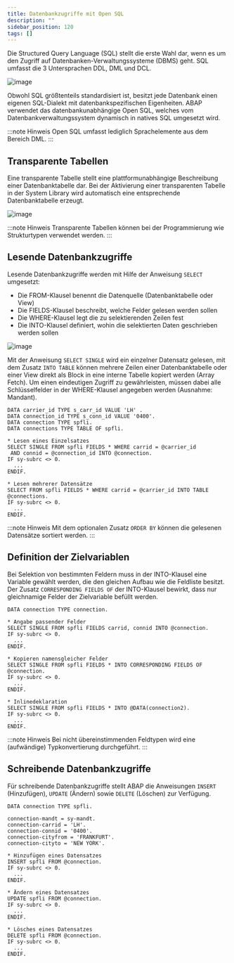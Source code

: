 ```yaml
---
title: Datenbankzugriffe mit Open SQL
description: ""
sidebar_position: 120
tags: []
---
```


Die Structured Query Language (SQL) stellt die erste Wahl dar, wenn es um den Zugriff auf Datenbanken-Verwaltungssysteme (DBMS) geht. SQL umfasst die 3 Untersprachen DDL, DML und DCL.

![image](https://user-images.githubusercontent.com/47243617/194826459-30837d5a-4d5b-47c2-86bb-3e0c6b482b6b.png)

Obwohl SQL größtenteils standardisiert ist, besitzt jede Datenbank einen eigenen SQL-Dialekt mit datenbankspezifischen Eigenheiten. ABAP verwendet das datenbankunabhängige Open SQL, welches vom Datenbankverwaltungssystem dynamisch in natives SQL umgesetzt wird.

:::note Hinweis
Open SQL umfasst lediglich Sprachelemente aus dem Bereich DML.
:::

## Transparente Tabellen
Eine transparente Tabelle stellt eine plattformunabhängige Beschreibung einer Datenbanktabelle dar. Bei der Aktivierung einer transparenten Tabelle in der System Library wird automatisch eine entsprechende Datenbanktabelle erzeugt.

![image](https://user-images.githubusercontent.com/47243617/194826504-e7454303-693f-45e5-b81b-52b4cfd078f8.png)

:::note Hinweis
Transparente Tabellen können bei der Programmierung wie Strukturtypen verwendet werden.
:::

## Lesende Datenbankzugriffe
Lesende Datenbankzugriffe werden mit Hilfe der Anweisung `SELECT` umgesetzt:
- Die FROM-Klausel benennt die Datenquelle (Datenbanktabelle oder View)
- Die FIELDS-Klausel beschreibt, welche Felder gelesen werden sollen
- Die WHERE-Klausel legt die zu selektierenden Zeilen fest
- Die INTO-Klausel definiert, wohin die selektierten Daten geschrieben werden sollen

![image](https://user-images.githubusercontent.com/47243617/194826392-7d4441ec-99ca-46b0-9f3a-55b30c0c54cc.png)

Mit der Anweisung `SELECT SINGLE` wird ein einzelner Datensatz gelesen, mit dem Zusatz `INTO TABLE` können mehrere Zeilen einer Datenbanktabelle oder einer View direkt als Block in eine interne Tabelle kopiert werden (Array Fetch). Um einen eindeutigen Zugriff 
zu gewährleisten, müssen dabei alle Schlüsselfelder in der WHERE-Klausel angegeben werden (Ausnahme: Mandant).

```abap
DATA carrier_id TYPE s_carr_id VALUE 'LH' .
DATA connection_id TYPE s_conn_id VALUE '0400'.
DATA connection TYPE spfli.
DATA connections TYPE TABLE OF spfli.

* Lesen eines Einzelsatzes
SELECT SINGLE FROM spfli FIELDS * WHERE carrid = @carrier_id
 AND connid = @connection_id INTO @connection.
IF sy-subrc <> 0.
  ...
ENDIF.

* Lesen mehrerer Datensätze
SELECT FROM spfli FIELDS * WHERE carrid = @carrier_id INTO TABLE @connections.
IF sy-subrc <> 0.
  ...
ENDIF.
```

:::note Hinweis
Mit dem optionalen Zusatz `ORDER BY` können die gelesenen Datensätze sortiert werden.
:::

## Definition der Zielvariablen
Bei Selektion von bestimmten Feldern muss in der INTO-Klausel eine Variable gewählt werden, die den gleichen Aufbau wie die Feldliste besitzt. Der Zusatz `CORRESPONDING FIELDS OF` der INTO-Klausel bewirkt, dass nur gleichnamige Felder der Zielvariable befüllt 
werden.

```abap
DATA connection TYPE connection.

* Angabe passender Felder
SELECT SINGLE FROM spfli FIELDS carrid, connid INTO @connection.
IF sy-subrc <> 0.
  ...
ENDIF.

* Kopieren namensgleicher Felder
SELECT SINGLE FROM spfli FIELDS * INTO CORRESPONDING FIELDS OF @connection.
IF sy-subrc <> 0.
  ...
ENDIF.

* Inlinedeklaration
SELECT SINGLE FROM spfli FIELDS * INTO @DATA(connection2).
IF sy-subrc <> 0.
  ...
ENDIF.
```

:::note Hinweis
Bei nicht übereinstimmenden Feldtypen wird eine (aufwändige) Typkonvertierung durchgeführt.
:::

## Schreibende Datenbankzugriffe
Für schreibende Datenbankzugriffe stellt ABAP die Anweisungen `INSERT` (Hinzufügen), `UPDATE` (Ändern) sowie `DELETE` (Löschen) zur Verfügung.

```abap
DATA connection TYPE spfli.

connection-mandt = sy-mandt.
connection-carrid = 'LH'.
connection-connid = '0400'.
connection-cityfrom = 'FRANKFURT'.
connection-cityto = 'NEW YORK'.

* Hinzufügen eines Datensatzes
INSERT spfli FROM @connection.
IF sy-subrc <> 0.
  ...
ENDIF.

* Ändern eines Datensatzes
UPDATE spfli FROM @connection.
IF sy-subrc <> 0.
  ...
ENDIF.

* Lösches eines Datensatzes
DELETE spfli FROM @connection.
IF sy-subrc <> 0.
  ...
ENDIF.
```
